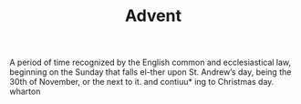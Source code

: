 ---
title: Advent
letter: A
permalink: "/definitions/advent.html"
body: A period of time recognized by the English common and ecclesiastical law, beginning
  on the Sunday that falls el-ther upon St. Andrew’s day, being the 30th of November,
  or the next to it. and contiuu* ing to Christmas day. wharton
published_at: '2018-07-07'
source: Black's Law Dictionary
layout: post
---
